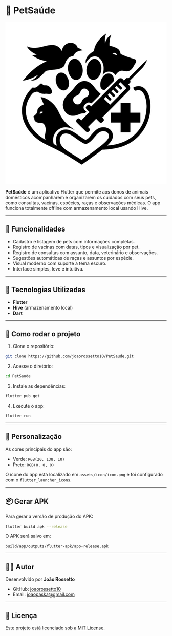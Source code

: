 # 🐾 PetSaúde

![App Icon](assets/icon/icon.png)

**PetSaúde** é um aplicativo Flutter que permite aos donos de animais domésticos acompanharem e organizarem os cuidados com seus pets, como consultas, vacinas, espécies, raças e observações médicas. O app funciona totalmente offline com armazenamento local usando Hive.

---

## 📱 Funcionalidades

* Cadastro e listagem de pets com informações completas.
* Registro de vacinas com datas, tipos e visualização por pet.
* Registro de consultas com assunto, data, veterinário e observações.
* Sugestões automáticas de raças e assuntos por espécie.
* Visual moderno com suporte a tema escuro.
* Interface simples, leve e intuitiva.

---

## 🚀 Tecnologias Utilizadas

* **Flutter**
* **Hive** (armazenamento local)
* **Dart**

---

## 🧪 Como rodar o projeto

1. Clone o repositório:

```bash
git clone https://github.com/joaorossetto10/PetSaude.git
```

2. Acesse o diretório:

```bash
cd PetSaude
```

3. Instale as dependências:

```bash
flutter pub get
```

4. Execute o app:

```bash
flutter run
```

---

## 🎨 Personalização

As cores principais do app são:

* Verde: `RGB(20, 138, 10)`
* Preto: `RGB(0, 0, 0)`

O ícone do app está localizado em `assets/icon/icon.png` e foi configurado com o `flutter_launcher_icons`.

---

## 📦 Gerar APK

Para gerar a versão de produção do APK:

```bash
flutter build apk --release
```

O APK será salvo em:

```
build/app/outputs/flutter-apk/app-release.apk
```

---

## 👨‍💻 Autor

Desenvolvido por **João Rossetto**

* GitHub: [joaorossetto10](https://github.com/joaorossetto10)
* Email: [joaopaska@gmail.com](mailto:joaopaska@gmail.com)

---

## 📄 Licença

Este projeto está licenciado sob a [MIT License](LICENSE).
